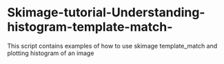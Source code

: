 # Skimage-tutorial-Understanding-histogram-template-match-
This script contains examples of how to use skimage template_match and plotting histogram of an image
